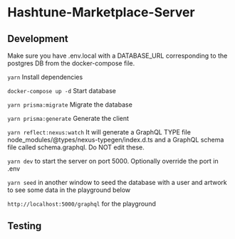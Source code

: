 # Hashtune-Marketplace-Server

## Development

Make sure you have .env.local with a DATABASE_URL corresponding to the postgres DB from the docker-compose file.

`yarn` Install dependencies

`docker-compose up -d` Start database

`yarn prisma:migrate` Migrate the database

`yarn prisma:generate` Generate the client

`yarn reflect:nexus:watch` It will generate a GraphQL TYPE file node_modules/@types/nexus-typegen/index.d.ts and a GraphQL schema file called schema.graphql. Do NOT edit these.

`yarn dev` to start the server on port 5000. Optionally override the port in .env

`yarn seed` in another window to seed the database with a user and artwork to see some data in the playground below

`http://localhost:5000/graphql` for the playground

## Testing
